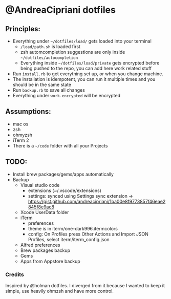 # @AndreaCipriani dotfiles

## Principles:

- Everything under `~/dotfiles/load/` gets loaded into your terminal
	- `/load/path.sh` is loaded first
	- zsh automcompletion suggestions are only inside `~/dotfiles/autocompletion`
	- Everything inside `~/dotfiles/load/private` gets encrypted before being pushed to the repo, you can add here work related stuff
- Run `install.rb` to get everything set up, or when you change machine.
 - The installation is idempotent, you can run it multiple times and you should be in the same state
- Run `backup.rb` to save all changes
- Everything under `work-encrypted` will be encrypted

## Assumptions:

- mac os
- zsh
- ohmyzsh
- iTerm 2
- There is a `~/code` folder with all your Projects

## TODO:

- Install brew packages/gems/apps automatically
- Backup
  - Visual studio code
    - extensions (~/.vscode/extensions)
    - settings: synced using Settings sync extension -> https://gist.github.com/andreacipriani/1ba00e8f9773857f46eae2845f8e9ac8
  - Xcode UserData folder
  - iTerm
    - preferences
    - theme is in iterm/one-dark996.itermcolors
	- config: On Profiles press Other Actions and Import JSON Profiles, select iterm/iterm_config.json
  - Alfred preferences
  - Brew packages backup
  - Gems
  - Apps from Appstore backup

### Credits

Inspired by @holman dotfiles. I diverged from it because I wanted to keep it simple, use heavily ohmzsh and have more control.
